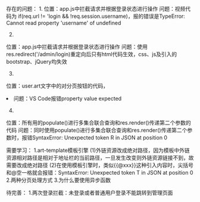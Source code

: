 存在的问题：
1.
位置：app.js中拦截请求并根据登录状态进行操作
问题：视频代码为 if(req.url != 'login && !req.session.username)，报的错误是TypeError: Cannot read property 'username' of undefined

2.
位置：app.js中拦截请求并根据登录状态进行操作
问题：使用res.redirect('/admin/login)重定向后只有html代码生效，css、js及引入的bootstrap、jQuery均失效

3.
位置：user.art文字中的对分页按钮的代码，<li style="display: <%= page-1<1?'none':'inline' %>">
问题：VS Code报错property value expected

4.
位置：所有用的populate()进行多集合联合查询和res.render()传递第二个参数的代码
问题：同时使用populate()进行多集合联合查询和res.render()传递第二个参数时，报错SyntaxError: Unexpected token R in JSON at position 0



需要学习：
1.art-template模板引擎
    (1)外链资源改成绝对路径，因为模板中外链资源相对路径是相对于地址栏的当前路径，一旦发生改变则外链资源链接不到，故需要改成绝对路径
    (2)在使用模板引擎时，类似{{@xxx}}这种引入内容时，尖括号和@空一格就会报错：SyntaxError: Unexpected token T in JSON at position 0
2.两种分页处理方式
3.为什么要使用异步函数


待完善：
1.两次登录拦截：未登录或者普通用户登录不能跳转到管理页面